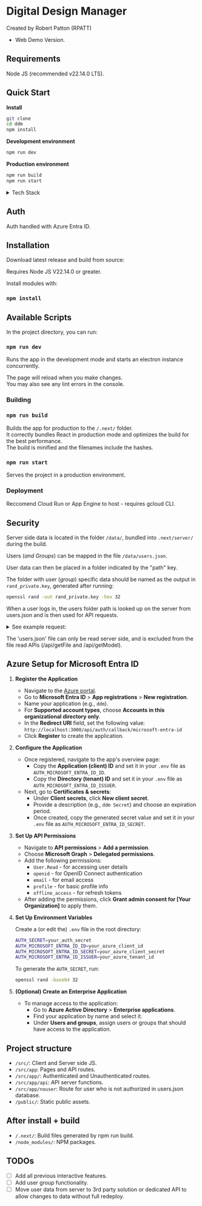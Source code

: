 # Digital Design Manager
Created by Robert Patton (RPATT)

- Web Demo Version.

## Requirements

Node JS (recommended v22.14.0 LTS).

## Quick Start

**Install**
```bash
git clone 
cd ddm
npm install 
```

**Development environment**
```bash
npm run dev 
```

**Production environment**
```bash
npm run build
npm run start 
```

<details><summary>Tech Stack</summary>

Digital O&M Manual is build using NextJS.

3D Rendering is handled using Three.js\
https://threejs.org/

**All frameworks/software used are Open Source and free for commercial use.**
</details>

## Auth

Auth handled with Azure Entra ID.

## Installation

Download latest release and build from source:

Requires Node JS V22.14.0 or greater.

Install modules with:

### `npm install`

## Available Scripts

In the project directory, you can run:

### `npm run dev`

Runs the app in the development mode and starts an electron instance concurrently.

The page will reload when you make changes.\
You may also see any lint errors in the console.

### Building

### `npm run build`

Builds the app for production to the `/.next/` folder.\
It correctly bundles React in production mode and optimizes the build for the best performance.\
The build is minified and the filenames include the hashes.

### `npm run start`

Serves the project in a production environment.

### Deployment

Reccomend Cloud Run or App Engine to host - requires gcloud CLI.

## Security
Server side data is located in the folder `/data/`, bundled into `.next/server/` during the build.

Users (_and Groups_) can be mapped in the file `/data/users.json`.

User data can then be placed in a folder indicated by the "path" key.

The folder with user (_group_) specific data should be named as the output in `rand_private.key`, generated after running: 
```bash
openssl rand -out rand_private.key -hex 32
```

When a user logs in, the users folder path is looked up on the server from users.json and is then used for API requests.

<details><summary>See example request:</summary>

`/api/getFile?url=/62e6473342a564114b11cc6235d5d89e2fd5523dea587b37e4d172aec4ac9bfe/data.json`

</details> 

The 'users.json' file can only be read server side, and is excluded from the file read APIs (/api/getFile and /api/getModel).

## Azure Setup for Microsoft Entra ID

1. **Register the Application**

   - Navigate to the [Azure portal](https://portal.azure.com/).
   - Go to **Microsoft Entra ID** > **App registrations** > **New registration**.
   - Name your application (e.g., `ddm`).
   - For **Supported account types**, choose **Accounts in this organizational directory only**.
   - In the **Redirect URI** field, set the following value:  
     `http://localhost:3000/api/auth/callback/microsoft-entra-id`
   - Click **Register** to create the application.

2. **Configure the Application**

   - Once registered, navigate to the app's overview page:
     - Copy the **Application (client) ID** and set it in your `.env` file as `AUTH_MICROSOFT_ENTRA_ID_ID`.
     - Copy the **Directory (tenant) ID** and set it in your `.env` file as `AUTH_MICROSOFT_ENTRA_ID_ISSUER`.
   - Next, go to **Certificates & secrets**:
     - Under **Client secrets**, click **New client secret**.
     - Provide a description (e.g., `ddm Secret`) and choose an expiration period.
     - Once created, copy the generated secret value and set it in your `.env` file as `AUTH_MICROSOFT_ENTRA_ID_SECRET`.

3. **Set Up API Permissions**

   - Navigate to **API permissions** > **Add a permission**.
   - Choose **Microsoft Graph** > **Delegated permissions**.
   - Add the following permissions:
     - `User.Read` - for accessing user details
     - `openid` - for OpenID Connect authentication
     - `email` - for email access
     - `profile` - for basic profile info
     - `offline_access` - for refresh tokens
   - After adding the permissions, click **Grant admin consent for [Your Organization]** to apply them.

4. **Set Up Environment Variables**

   Create a (or edit the) `.env` file in the root directory:

   ```bash
   AUTH_SECRET=your_auth_secret
   AUTH_MICROSOFT_ENTRA_ID_ID=your_azure_client_id
   AUTH_MICROSOFT_ENTRA_ID_SECRET=your_azure_client_secret
   AUTH_MICROSOFT_ENTRA_ID_ISSUER=your_azure_tenant_id
   ```

   To generate the `AUTH_SECRET`, run:

   ```bash
   openssl rand -base64 32
   ```

5. **(Optional) Create an Enterprise Application**

   - To manage access to the application:
     - Go to **Azure Active Directory** > **Enterprise applications**.
     - Find your application by name and select it.
     - Under **Users and groups**, assign users or groups that should have access to the application.

## Project structure

- `/src/`: Client and Server side JS.
- `/src/app`: Pages and API routes.
- `/src/app/`: Authenticated and Unauthenticated routes.
- `/src/app/api`: API server functions.
- `/src/app/nouser`: Route for user who is not authorized in users.json database.
- `/public/`: Static public assets.

## After install + build

- `/.next/`: Build files generated by npm run build.
- `/node_modules/`: NPM packages.

## TODOs

- [ ] Add all previous interactive features.
- [ ] Add user group functionality. 
- [ ] Move user data from server to 3rd party solution or dedicated API to allow changes to data without full redeploy.